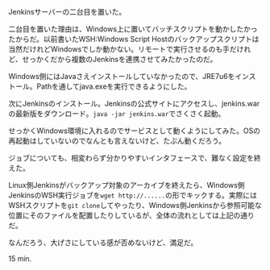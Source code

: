 Jenkinsサーバーの二台目を置いた。

二台目を置いた理由は、Windows上に置いてバッチスクリプトを動かしたかったからだ。以前書いたWSH:Windows Script Hostのバックアップスクリプトは当然だけれどWindowsでしか動かない。リモートで実行させるのも手だけれど、せっかくだから複数のJenkinsを連携させてみたかったのだ。

Windows側にはJavaさえインストールしていなかったので、JRE7u6をインストール。Pathを通してjava.exeを実行できるようにした。

次にJenkinsのインストール。Jenkinsの公式サイトにアクセスし、jenkins.warの最新版をダウンロード。`java -jar jenkins.war`でさくさく起動。

せっかくWindows環境に入れるのでサービスとして動くようにしてみた。OSの再起動はしていないのでなんとも言えないけど、たぶん動くだろう。

ジョブについても、相変わらず分かりやすいインタフェースで、難なく設定を終えた。

Linux側Jenkinsがバックアップ対象のアーカイブを終えたら、Windows側JenkinsのWSH実行ジョブを`wget http://......`の形でキックする。実際にはWSHスクリプトを`git clone`してやったり、Windows側Jenkinsから参照可能な位置にそのファイルを配置したりしているが、全体の流れとしては上記の通りだ。

なんだろう、大げさにしている感が否めないけど、満足だ。

15 min.
